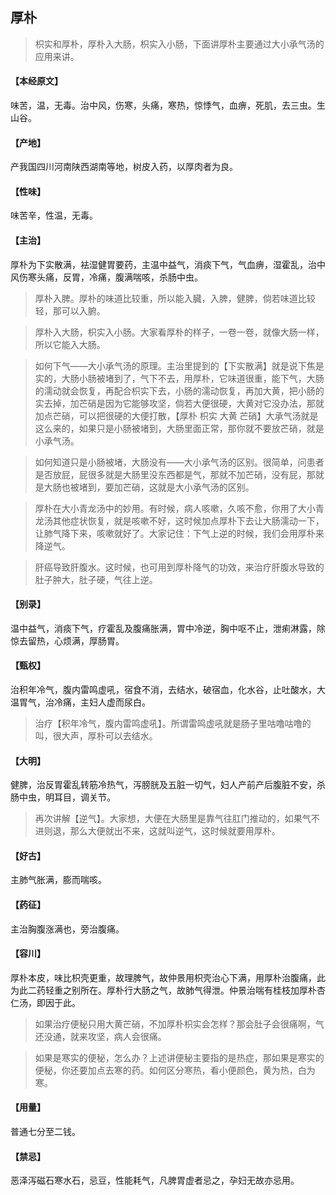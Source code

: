 ## 厚朴

> 枳实和厚朴，厚朴入大肠，枳实入小肠，下面讲厚朴主要通过大小承气汤的应用来讲。

#### 【本经原文】
味苦，温，无毒。治中风，伤寒，头痛，寒热，惊悸气，血痹，死肌，去三虫。生山谷。
#### 【产地】
产我国四川河南陕西湖南等地，树皮入药，以厚肉者为良。
#### 【性味】
味苦辛，性温，无毒。
#### 【主治】
厚朴为下实散满，袪湿健胃要药，主温中益气，消痰下气，气血痹，湿霍乱，治中风伤寒头痛，反胃，冷痛，腹满喘咳，杀肠中虫。

> 厚朴入脾。厚朴的味道比较重，所以能入臓，入脾，健脾，倘若味道比较轻，那可以入腑。

> 厚朴入大肠，枳实入小肠。大家看厚朴的样子，一卷一卷，就像大肠一样，所以它能入大肠。

> 如何下气——大小承气汤的原理。主治里提到的【下实散满】就是说下焦是实的，大肠小肠被堵到了，气下不去，用厚朴，它味道很重，能下气，大肠的濡动就会恢复，再配合枳实下去，小肠的濡动恢复，再加大黄，把小肠的实去掉，加芒硝是因为它能够攻坚，倘若大便很硬，大黄对它没办法，那就加点芒硝，可以把很硬的大便打散，【厚朴 枳实 大黄 芒硝】大承气汤就是这么来的，如果只是小肠被堵到，大肠里面正常，那你就不要放芒硝，就是小承气汤。

> 如何知道只是小肠被堵，大肠没有——大小承气汤的区别‍‍‍。很简单，问患者是否放屁，屁很多就是大肠里没东西都是气，那就不加芒硝，没有屁，那就是大肠也被堵到，要加芒硝，这就是大小承气汤的区别。

> 厚朴在大小青龙汤中的妙用。有时候，病人咳嗽，久咳不愈，你用了大小青龙汤其他症状恢复，就是咳嗽不好，这时候加点厚朴下去让大肠濡动一下，让肺气降下来，咳嗽就好了。大家记住：下气上逆的时候，我们会用厚朴来降逆气。

> 肝癌导致肝腹水。这时候，也可用到厚朴降气的功效，来治疗肝腹水导致的肚子肿大，肚子硬，气往上逆。

#### 【别录】
温中益气，消痰下气，疗霍乱及腹痛胀满，胃中冷逆，胸中呕不止，泄痢淋露，除惊去留热，心烦满，厚肠胃。
#### 【甄权】
治积年冷气，腹内雷鸣虚吼，宿食不消，去结水，破宿血，化水谷，止吐酸水，大温胃气，治冷痛，主妇人虚而尿白。

> 治疗【积年冷气，腹内雷鸣虚吼】。所谓雷鸣虚吼就是肠子里咕噜咕噜的叫，很大声，厚朴可以去结水。

#### 【大明】
健脾，治反胃霍乱转筋冷热气，泻膀胱及五脏一切气，妇人产前产后腹脏不安，杀肠中虫，明耳目，调关节。

> 再次讲解【逆气】。大家想，大便在大肠里是靠气往肛门推动的，如果气不进则退，那么大便就出不来，这就叫逆气，这时候就要用厚朴。

#### 【好古】
主肺气胀满，膨而喘咳。
#### 【药征】
主治胸腹涨满也，旁治腹痛。
#### 【容川】
厚朴本皮，味比枳壳更重，故理脾气，故仲景用枳壳治心下满，用厚朴治腹痛，此为此二药轻重之别所在。厚朴行大肠之气，故肺气得泄。仲景治喘有桂枝加厚朴杏仁汤，即因于此。

> 如果治疗便秘只用大黄芒硝，不加厚朴枳实会怎样？那会肚子会很痛啊，气还没通，就来攻坚，病人会很痛。

> 如果是寒实的便秘，怎么办？上述讲便秘主要指的是热症，那如果是寒实的便秘，你还要加点去寒的药。如何区分寒热，看小便颜色，黄为热，白为寒。

#### 【用量】
普通七分至二钱。
#### 【禁忌】
恶泽泻磁石寒水石，忌豆，性能耗气，凡脾胃虚者忌之，孕妇无故亦忌用。